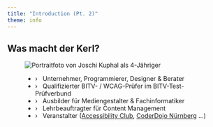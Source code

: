 ```yaml
---
title: "Introduction (Pt. 2)"
theme: info
---
```

## Was macht der Kerl?

<figure class="blockquote">
    <img src="images/joschi-kuphal-a11y.jpg"
         alt="Portraitfoto von Joschi Kuphal als 4-Jähriger"/>
    <figcaption>
        <ul class="informal">
            <li>›&nbsp;&nbsp;&nbsp;Unternehmer, Programmierer, Designer &amp; Berater</li>
            <li>›&nbsp;&nbsp;&nbsp;Qualifizierter BITV- / WCAG-Prüfer im BITV-Test-Prüfverbund</li>
            <li>›&nbsp;&nbsp;&nbsp;Ausbilder für Mediengestalter &amp; Fachinformatiker</li>
            <li>›&nbsp;&nbsp;&nbsp;Lehrbeauftragter für Content Management</li>
            <li>›&nbsp;&nbsp;&nbsp;Veranstalter (<a href="https://a11y.club" target="_blank">Accessibility Club</a>, <a href="https://coderdojo-nbg.org" target="_blank">CoderDojo Nürnberg</a> …)</li>
        </ul>
    </figcaption>
</figure>
